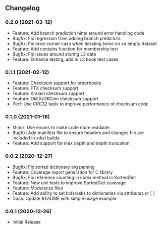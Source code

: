 ## Changelog

### 0.2.0 (2021-03-12)
  * Feature: Add branch prediction hints around error handling code
  * Bugfix: Fix regression from adding branch predictors
  * Bugfix: Fix error corner case when iterating twice on an empty dataset
  * Feature: Add contains function for membership test
  * Bugfix: Fix issues around storing L3 data
  * Feature: Enhance testing, add in L3 book test cases

### 0.1.1 (2021-02-12)
  * Feature: Checksum support for orderbooks
  * Feature: FTX checksum support
  * Feature: Kraken checksum support
  * Feature: OkEX/OKCoin checksum support
  * Perf: Use CRC32 table to improve performance of checksum code

### 0.1.0 (2021-01-18)
  * Minor: Use enums to make code more readable
  * Bugfix: Add manifest file to ensure headers and changes file are included in sdist builds
  * Feature: Add support for max depth and depth truncation

### 0.0.2 (2020-12-27)
  * Bugfix: Fix sorted dictionary arg parsing
  * Feature: Coverage report generation for C library
  * Bugfix: Fix reference counting in index method in SortedDict
  * Feature: New unit tests to improve SortedDict coverage
  * Feature: Modularize files
  * Feature: Add ability to set bids/asks to dictionaries via attributes or \[ \]
  * Docs: Update README with simple usage example

### 0.0.1 (2020-12-26)
  * Initial Release
